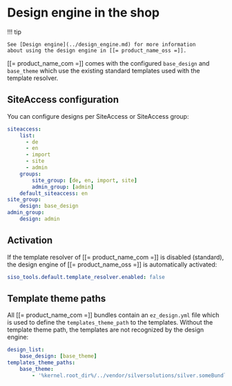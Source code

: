 # Design engine in the shop

!!! tip

    See [Design engine](../design_engine.md) for more information
    about using the design engine in [[= product_name_oss =]].

[[= product_name_com =]] comes with the configured `base_design` and `base_theme` which use the existing standard templates used with the template resolver.

## SiteAccess configuration

You can configure designs per SiteAccess or SiteAccess group:

``` yaml
siteaccess:
    list:
      - de
      - en
      - import
      - site
      - admin
    groups:
        site_group: [de, en, import, site]
        admin_group: [admin]
    default_siteaccess: en
site_group:
    design: base_design
admin_group:
    design: admin
```

## Activation

If the template resolver of [[= product_name_com =]] is disabled (standard), the design engine of [[= product_name_oss =]] is automatically activated:

``` yaml
siso_tools.default.template_resolver.enabled: false
```

## Template theme paths

All [[= product_name_com =]] bundles contain an `ez_design.yml` file which is used to define the `templates_theme_path` to the templates.
Without the template theme path, the templates are not recognized by the design engine:

``` yaml
design_list:
    base_design: [base_theme]
templates_theme_paths:
    base_theme:
        - '%kernel.root_dir%/../vendor/silversolutions/silver.someBundle/Resources/views'
```
